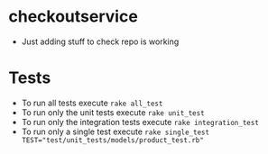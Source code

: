 # checkoutservice

- Just adding stuff to check repo is working

# Tests

- To run all tests execute ``rake all_test``
- To run only the unit tests execute ``rake unit_test``
- To run only the integration tests execute ``rake integration_test``
- To run only a single test execute ``rake single_test TEST="test/unit_tests/models/product_test.rb"``
